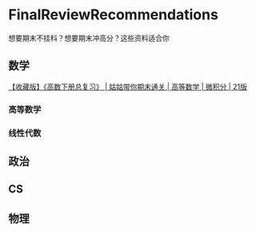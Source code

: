 # FinalReviewRecommendations
想要期末不挂科？想要期末冲高分？这些资料适合你

## 数学
[【收藏版】《高数下册总复习》 | 姑姑带你期末通关 | 高等数学 | 微积分 | 21版](https://www.bilibili.com/video/BV1kQ4y197XV?p=1)
### 高等数学
### 线性代数

## 政治
## CS

## 物理
